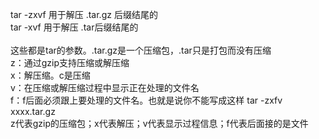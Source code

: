 tar -zxvf 用于解压 .tar.gz 后缀结尾的<br>
tar -xvf 用于解压 .tar后缀结尾的<br>
<br>
这些都是tar的参数。.tar.gz是一个压缩包，.tar只是打包而没有压缩<br>
z：通过gzip支持压缩或解压缩<br>
x：解压缩。c是压缩<br>
v：在压缩或解压缩过程中显示正在处理的文件名<br>
f：f后面必须跟上要处理的文件名。也就是说你不能写成这样 tar -zxfv xxxx.tar.gz<br>
z代表gzip的压缩包；x代表解压；v代表显示过程信息；f代表后面接的是文件<br>
